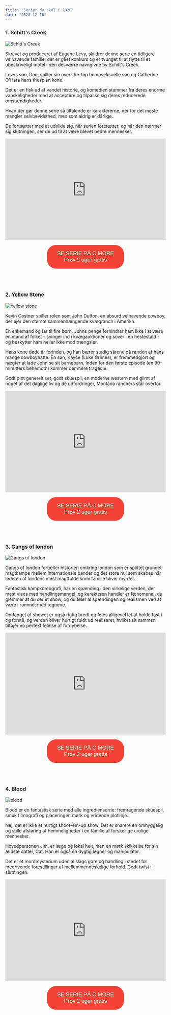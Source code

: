 ```yaml
---
title: "Serier du skal i 2020"
date: "2020-12-10"
---
```


### 1. Schitt's Creek

![Schitt's Creek](/200114-moira-alexis-johnny-david-ew-444p_9610e314f170b2fa681be2b3a45d567d.jpg)

Skrevet og produceret af Eugene Levy, skildrer denne serie en tidligere velhavende familie, der er gået konkurs og er tvunget til at flytte til et ubeskriveligt motel i den desværre navngivne by Schitt's Creek.

Levys søn, Dan, spiller sin over-the-top homoseksuelle søn og Catherine O'Hara hans thespian kone.

Det er en fisk ud af vandet historie, og komedien stammer fra deres enorme vanskeligheder med at acceptere og tilpasse sig deres reducerede omstændigheder.

Hvad der gør denne serie så tiltalende er karaktererne, der for det meste mangler selvbevidsthed, men som aldrig er dårlige.

De fortsætter med at udvikle sig, når serien fortsætter, og når den nærmer sig slutningen, ser de ud til at være blevet bedre mennesker.

<div style="text-align:center; position: relative;
    padding-bottom: 56.25%;
    padding-top: 35px;
    height: 0;
    overflow: hidden;">
 <iframe height="300"
                  width="500"
                  style="position: absolute;
    top:0;
    left: 0;
    width: 100%;
    height: 100%;"
src="https://www.youtube.com/embed/W0uWS6CnC2o" SameSite=None
frameborder="0" 
allow="accelerometer; autoplay; encrypted-media; gyroscope; picture-in-picture" 
allowfullscreen></iframe>
</div>

<div style="text-align:center">
<a href="https://track.adtraction.com/t/t?a=1275838043&as=1580579680&t=2&tk=1&url=https://www.cmore.dk/serie/192753-schitt-s-creek" target="_blank"  style="background-color:#f44336; 
	border-radius:28px;
	border:1px solid #f44336;
	display:inline-block;
	cursor:pointer;
	color:#ffffff;
	font-family:Arial;
	font-size:17px;
	margin-top: 15px;
	padding:16px 31px;
	text-decoration:none;
	text-shadow:0px 1px 0px #2f6627;" > SE SERIE PÅ C MORE <br /> Prøv 2 uger gratis</a>
	</div>

<br><br>

### 2. Yellow Stone

![Yellow stone](/yellowstone-season-2-costner.jpg)

Kevin Costner spiller rolen som John Dutton, en absurd velhavende cowboy, der ejer den største sammenhængende kvægranch i Amerika.

En enkemand og far til fire børn, Johns penge forhindrer ham ikke i at være en mand af folket - svinger ind i kvægauktioner og sover i en hestestald - og beskytter ham heller ikke mod trængsler.

Hans kone døde år forinden, og han bærer stadig sårene på randen af hans mange cowboyhatte. En søn, Kayce (Luke Grimes), er fremmedgjort og nægter at lade John se sit barnebarn. Inden for den første episode (en 90-minutters behemoth) kommer der mere tragedie.

Godt plot generelt set, godt skuespil, en moderne western med glimt af noget af det daglige liv og de udfordringer, Montana ranchers står overfor.

<div style="text-align:center; position: relative;
    padding-bottom: 56.25%;
    padding-top: 35px;
    height: 0;
    overflow: hidden;">
 <iframe height="300"
                  width="500"
                  style="position: absolute;
    top:0;
    left: 0;
    width: 100%;
    height: 100%;"
src="https://www.youtube.com/embed/opYyuupyWmA" SameSite=None
frameborder="0" 
allow="accelerometer; autoplay; encrypted-media; gyroscope; picture-in-picture" 
allowfullscreen></iframe>
</div>

<div style="text-align:center">
<a href="https://track.adtraction.com/t/t?a=1275838043&as=1580579680&t=2&tk=1&url=https://www.cmore.dk/serie/193513-yellowstone" target="_blank"  style="background-color:#f44336; 
	border-radius:28px;
	border:1px solid #f44336;
	display:inline-block;
	cursor:pointer;
	color:#ffffff;
	font-family:Arial;
	font-size:17px;
	margin-top: 15px;
	padding:16px 31px;
	text-decoration:none;
	text-shadow:0px 1px 0px #2f6627;" > SE SERIE PÅ C MORE <br /> Prøv 2 uger gratis</a>
	</div>

<br><br>

### 3. Gangs of london

![Gangs of london](/watch-gangs-of-london-trailer.jpg)

Gangs of london fortæller historien omkring london som er splittet grundet magtkampe mellem internationale bander og det store hul som skabes når lederen af londons mest magtfulde krimi familie bliver myrdet.

Fantastisk kampkoreografi, har en spænding i den virkelige verden, der mest vises med handlingsmangel, og karakteren handler er fænomenal, du glemmer at du ser et show, og du føler al spændingen og realismen ved at være i rummet med tegnene.

Omfanget af showet er også rigtig bredt og føles alligevel let at holde fast i og forstå, og verden bliver hurtigt fuldt ud realiseret, hvilket alt sammen tilføjer en perfekt følelse af fordybelse.

<div style="text-align:center; position: relative;
    padding-bottom: 56.25%;
    padding-top: 35px;
    height: 0;
    overflow: hidden;">
 <iframe height="300"
                  width="500"
                  style="position: absolute;
    top:0;
    left: 0;
    width: 100%;
    height: 100%;"
src="https://www.youtube.com/embed/4CJ5p4XisHs" SameSite=None
frameborder="0" 
allow="accelerometer; autoplay; encrypted-media; gyroscope; picture-in-picture" 
allowfullscreen></iframe>
</div>

<div style="text-align:center">
<a href="https://track.adtraction.com/t/t?a=1275838043&as=1580579680&t=2&tk=1&url=https://www.cmore.dk/serie/201848-gangs-of-london" target="_blank"  style="background-color:#f44336; 
	border-radius:28px;
	border:1px solid #f44336;
	display:inline-block;
	cursor:pointer;
	color:#ffffff;
	font-family:Arial;
	font-size:17px;
	margin-top: 15px;
	padding:16px 31px;
	text-decoration:none;
	text-shadow:0px 1px 0px #2f6627;" > SE SERIE PÅ C MORE <br /> Prøv 2 uger gratis</a>
	</div>

<br><br>

### 4. Blood

![blood](/BLOOD_S2_Generic_Portrait-1-62a82a3.jpg)

Blood er en fantastisk serie med alle ingredienserne: fremragende skuespil, smuk filmografi og placeringer, mørk og vridende plotlinje.

Nej, det er ikke et hurtigt shoot-em-up show. Det er snarere en omhyggelig og stille afsløring af hemmeligheder i en familie af forskellige urolige mennesker.

Hovedpersonen Jim, er læge og lokal helt, men en mørk skikkelse for sin ældste datter, Cat. Han er også en dygtig løgner og manipulator.

Det er et mordmysterium uden al slags gore og handling i stedet for medrivende forestillinger af mellemmenneskelige forhold. Godt twist i slutningen.

<div style="text-align:center; position: relative;
    padding-bottom: 56.25%;
    padding-top: 35px;
    height: 0;
    overflow: hidden;">
 <iframe height="300"
                  width="500"
                  style="position: absolute;
    top:0;
    left: 0;
    width: 100%;
    height: 100%;"
src="https://www.youtube.com/embed/HL7m-dpE4SM" SameSite=None
frameborder="0" 
allow="accelerometer; autoplay; encrypted-media; gyroscope; picture-in-picture" 
allowfullscreen></iframe>
</div>

<div style="text-align: center">
<a href="https://track.adtraction.com/t/t?a=1275838043&as=1580579680&t=2&tk=1&url=https://www.cmore.dk/serie/213091-blood" target="_blank"  style="background-color:#f44336; 
	border-radius:28px;
	border:1px solid #f44336;
	display:inline-block;
	cursor:pointer;
	color:#ffffff;
	margin-top: 15px;
	font-family:Arial;
	font-size:17px;
	padding:16px 31px;
	text-decoration:none;
	text-shadow:0px 1px 0px #2f6627;" > SE SERIE PÅ C MORE <br /> Prøv 2 uger gratis</a>
</div>

<br><br>
